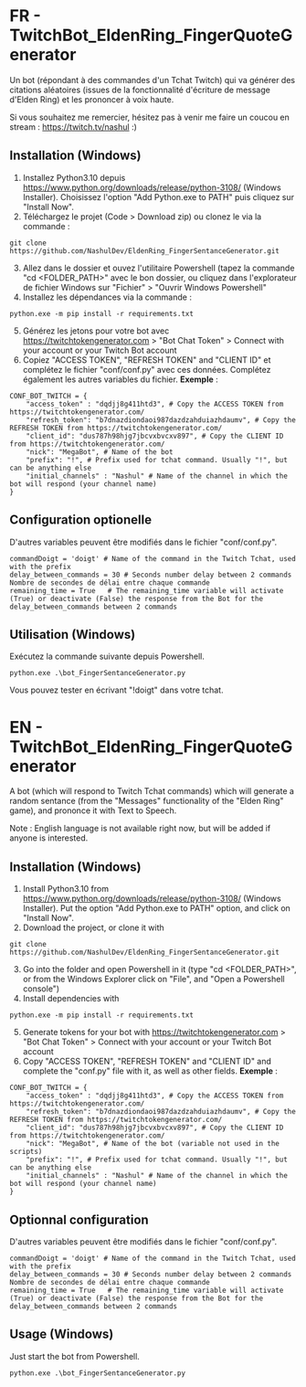 # FR - TwitchBot_EldenRing_FingerQuoteGenerator

Un bot (répondant à des commandes d'un Tchat Twitch) qui va générer des citations aléatoires (issues de la fonctionnalité d'écriture de message d'Elden Ring) et les prononcer à voix haute.

Si vous souhaitez me remercier, hésitez pas à venir me faire un coucou en stream : https://twitch.tv/nashul :)

## Installation (Windows)

1. Installez Python3.10 depuis https://www.python.org/downloads/release/python-3108/ (Windows Installer). Choisissez l'option "Add Python.exe to PATH" puis cliquez sur "Install Now".
2. Téléchargez le projet (Code > Download zip) ou clonez le via la commande :  
```
git clone https://github.com/NashulDev/EldenRing_FingerSentanceGenerator.git
```
3. Allez dans le dossier et ouvez l'utilitaire Powershell (tapez la commande "cd <FOLDER_PATH>" avec le bon dossier, ou cliquez dans l'explorateur de fichier Windows sur "Fichier" > "Ouvrir Windows Powershell"
4. Installez les dépendances via la commande :
```
python.exe -m pip install -r requirements.txt
```
5. Générez les jetons pour votre bot avec https://twitchtokengenerator.com > "Bot Chat Token" > Connect with your account or your Twitch Bot account
6. Copiez  "ACCESS TOKEN", "REFRESH TOKEN" and "CLIENT ID" et complétez le fichier "conf/conf.py" avec ces données. Complétez également les autres variables du fichier. 
**Exemple** :
```
CONF_BOT_TWITCH = {
	"access_token" : "dqdjj8g411htd3", # Copy the ACCESS TOKEN from https://twitchtokengenerator.com/
	"refresh_token": "b7dnazdiondaoi987dazdzahduiazhdaumv", # Copy the REFRESH TOKEN from https://twitchtokengenerator.com/
	"client_id": "dus787h98hjg7jbcvxbvcxv897", # Copy the CLIENT ID from https://twitchtokengenerator.com/
	"nick": "MegaBot", # Name of the bot 
	"prefix": "!", # Prefix used for tchat command. Usually "!", but can be anything else
	"initial_channels" : "Nashul" # Name of the channel in which the bot will respond (your channel name)
}
``` 

## Configuration optionelle

D'autres variables peuvent être modifiés dans le fichier "conf/conf.py".
```
commandDoigt = 'doigt' # Name of the command in the Twitch Tchat, used with the prefix
delay_between_commands = 30	# Seconds number delay between 2 commands Nombre de secondes de délai entre chaque commande
remaining_time = True 	# The remaining_time variable will activate (True) or deactivate (False) the response from the Bot for the delay_between_commands between 2 commands
```

## Utilisation (Windows)

Exécutez la commande suivante depuis Powershell. 
```
python.exe .\bot_FingerSentanceGenerator.py
```
Vous pouvez tester en écrivant "!doigt" dans votre tchat.

# EN - TwitchBot_EldenRing_FingerQuoteGenerator

A bot (which will respond to Twitch Tchat commands) which will generate a random sentance (from the "Messages" functionality of the "Elden Ring" game), and prononce it with Text to Speech.

Note : English language is not available right now, but will be added if anyone is interested.

## Installation (Windows)

1. Install Python3.10 from https://www.python.org/downloads/release/python-3108/ (Windows Installer). Put the option "Add Python.exe to PATH" option, and click on "Install Now".
2. Download the project, or clone it with 
```
git clone https://github.com/NashulDev/EldenRing_FingerSentanceGenerator.git
```
3. Go into the folder and open Powershell in it (type "cd <FOLDER_PATH>", or from the Windows Explorer click on "File", and "Open a Powershell console")
4. Install dependencies with
```
python.exe -m pip install -r requirements.txt
```
5. Generate tokens for your bot with https://twitchtokengenerator.com > "Bot Chat Token" > Connect with your account or your Twitch Bot account
6. Copy "ACCESS TOKEN", "REFRESH TOKEN" and "CLIENT ID" and complete the "conf.py" file with it, as well as other fields. **Exemple** :
```
CONF_BOT_TWITCH = {
	"access_token" : "dqdjj8g411htd3", # Copy the ACCESS TOKEN from https://twitchtokengenerator.com/
	"refresh_token": "b7dnazdiondaoi987dazdzahduiazhdaumv", # Copy the REFRESH TOKEN from https://twitchtokengenerator.com/
	"client_id": "dus787h98hjg7jbcvxbvcxv897", # Copy the CLIENT ID from https://twitchtokengenerator.com/
	"nick": "MegaBot", # Name of the bot (variable not used in the scripts)
	"prefix": "!", # Prefix used for tchat command. Usually "!", but can be anything else
	"initial_channels" : "Nashul" # Name of the channel in which the bot will respond (your channel name)
}
``` 

## Optionnal configuration

D'autres variables peuvent être modifiés dans le fichier "conf/conf.py".
```
commandDoigt = 'doigt' # Name of the command in the Twitch Tchat, used with the prefix
delay_between_commands = 30	# Seconds number delay between 2 commands Nombre de secondes de délai entre chaque commande
remaining_time = True 	# The remaining_time variable will activate (True) or deactivate (False) the response from the Bot for the delay_between_commands between 2 commands
```

## Usage (Windows)

Just start the bot from Powershell.
```
python.exe .\bot_FingerSentanceGenerator.py
```
